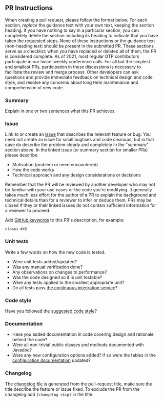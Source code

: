 ## PR Instructions
When creating a pull request, please follow the format below. For each section, *replace* the guidance text with your own text, keeping the section heading. If you have nothing to say in a particular section, you can completely delete the section including its heading to indicate that you have taken the requested steps. None of these instructions or the guidance text (non-heading text) should be present in the submitted PR. These sections serve as a checklist: when you have replaced or deleted all of them, the PR is considered complete. As of 2021, most regular OTP contributors participate in our twice-weekly conference calls. For all but the simplest and smallest PRs, participation in these discussions is necessary to facilitate the review and merge process. Other developers can ask questions and provide immediate feedback on technical design and code style, and resolve any concerns about long term maintenance and comprehension of new code.

### Summary
Explain in one or two sentences what this PR achieves.

### Issue
Link to or create an [issue](https://github.com/opentripplanner/OpenTripPlanner/issues) that describes the relevant feature or bug.
You need not create an issue for small bugfixes and code cleanups, but in that case do describe the problem clearly and completely in the "summary" section above.
In the linked issue (or summary section for smaller PRs) please describe:
- Motivation (problem or need encountered)
- How the code works
- Technical approach and any design considerations or decisions

Remember that the PR will be reviewed by another developer who may not be familiar with your use cases or the code you're modifying. It generally takes much less effort for the author of a PR to explain the background and technical details than for a reviewer to infer or deduce them. PRs may be closed if they or their linked issues do not contain sufficient information for a reviewer to proceed.

Add [GitHub keywords](https://help.github.com/articles/closing-issues-using-keywords/) to this PR's description, for example:

`closes #45`

### Unit tests
Write a few words on how the new code is tested.
- Were unit tests added/updated?
- Was any manual verification done?
- Any observations on changes to performance?
- Was the code designed so it is unit testable?
- Were any tests applied to the smallest appropriate unit?
- Do all tests pass [the continuous integration service](https://github.com/opentripplanner/OpenTripPlanner/blob/dev-2.x/docs/Developers-Guide.md#continuous-integration)?

### Code style
Have you followed the [suggested code style](https://github.com/opentripplanner/OpenTripPlanner/blob/dev-2.x/docs/Codestyle.md)?

### Documentation
- Have you added documentation in code covering design and rationale behind the code?
- Were all non-trivial public classes and methods documented with Javadoc?
- Were any new configuration options added? If so were the tables in the [configuration documentation](https://github.com/opentripplanner/OpenTripPlanner/blob/dev-2.x/docs/Configuration.md) updated?

### Changelog
The [changelog file](https://github.com/opentripplanner/OpenTripPlanner/blob/dev-2.x/docs/Changelog.md)
is generated from the pull-request title, make sure the title describe the feature or issue fixed.
To exclude the PR from the changelog add `[changelog skip]` in the title.
